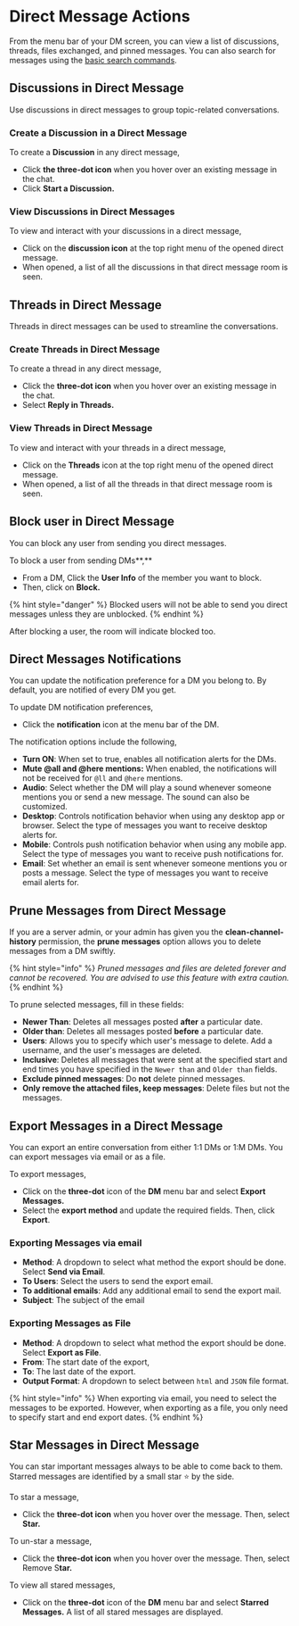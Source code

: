 # Direct Message Actions

From the menu bar of your DM screen, you can view a list of discussions, threads, files exchanged, and pinned messages. You can also search for messages using the [basic search commands](../discussions/search-messages-in-discussion.md#basic-search-commands).

## Discussions in Direct Message&#x20;

Use discussions in direct messages to group topic-related conversations.

### Create a Discussion in a Direct Message

To create a **Discussion** in any direct message,

* Click **the three-dot icon** when you hover over an existing message in the chat.
* Click **Start a Discussion.**

### View Discussions in Direct Messages

To view and interact with your discussions in a direct message,&#x20;

* Click on the **discussion icon** at the top right menu of the opened direct message.
* When opened, a list of all the discussions in that direct message room is seen.

## Threads in Direct Message

Threads in direct messages can be used to streamline the conversations.

### Create Threads in Direct Message

To create a thread in any direct message,

* Click the **three-dot icon** when you hover over an existing message in the chat.
* Select **Reply in Threads.**

### View Threads in Direct Message

To view and interact with your threads in a direct message,&#x20;

* Click on the **Threads** icon at the top right menu of the opened direct message.
* When opened, a list of all the threads in that direct message room is seen.

## Block user in Direct Message

You can block any user from sending you direct messages.

To block a user from sending DMs**,**

* From a DM, Click the **User Info** of the member you want to block.
* Then,  click on **Block.**

{% hint style="danger" %}
Blocked users will not be able to send you direct messages unless they are unblocked.
{% endhint %}

After blocking a user, the room will indicate blocked too.

## Direct Messages Notifications

You can update the notification preference for a DM you belong to. By default, you are notified of every DM you get.

To update DM notification preferences,&#x20;

* Click the **notification** icon at the menu bar of the DM.

The notification options include the following,

* **Turn ON**: When set to true, enables all notification alerts for the DMs.
* **Mute @all and @here mentions:** When enabled, the notifications will not be received for `@ll` and `@here` mentions.
* **Audio**: Select whether the DM will play a sound whenever someone mentions you or send a new message. The sound can also be customized.
* **Desktop**: Controls notification behavior when using any desktop app or browser. Select the type of messages you want to receive desktop alerts for.
* **Mobile**: Controls push notification behavior when using any mobile app.  Select the type of messages you want to receive push notifications for.
* **Email**: Set whether an email is sent whenever someone mentions you or posts a message.  Select the type of messages you want to receive email alerts for.

## Prune Messages from Direct Message

If you are a server admin, or your admin has given you the **clean-channel-history** permission, the **prune messages** option allows you to delete messages from a DM swiftly.

{% hint style="info" %}
_Pruned messages and files are deleted forever and cannot be recovered. You are advised to use this feature with extra caution._
{% endhint %}

To prune selected messages, fill in these fields:

* **Newer Than**: Deletes all messages posted **after** a particular date.
* **Older than**: Deletes all messages posted **before** a particular date.
* **Users**:  Allows you to specify which user's message to delete. Add a username, and the user's messages are deleted.
* **Inclusive**: Deletes all messages that were sent  at the specified start and end times you have specified in the `Newer than` and `Older than` fields.
* **Exclude pinned messages**: Do **not** delete pinned messages.
* **Only remove the attached files, keep messages**: Delete files but not the messages.

## Export Messages in a Direct Message

You can export an entire conversation from either 1:1 DMs or 1:M DMs. You can export messages via email or as a file.

To export messages,&#x20;

* Click on the **three-dot** icon of the **DM**  menu bar and select **Export Messages.**
* Select the **export method** and update the required fields. Then, click **Export**.

### Exporting Messages via email

* **Method**: A dropdown to select what method the export should be done. Select **Send via Email**.
* **To Users**: Select the users to send the export email.
* **To additional emails**: Add any additional email to send the export mail.
* **Subject**: The subject of the email

### Exporting Messages as File

* **Method**: A dropdown to select what method the export should be done. Select **Export as File**.
* **From**: The start date of the export,
* **To**: The last date of the export.
* **Output Format**: A dropdown to select between `html` and `JSON` file format.

{% hint style="info" %}
When exporting via email, you need to select the messages to be exported. However, when exporting as a file, you only need to specify start and end export dates.
{% endhint %}

## Star Messages in Direct Message

You can star important messages always to be able to come back to them. Starred messages are identified by a small star ⭐ by the side.

To star a message,&#x20;

* Click the **three-dot icon** when you hover over the message. Then, select **Star.**

To un-star a message,&#x20;

* Click the **three-dot icon** when you hover over the message. Then, select Remove S**tar.**

To view all stared messages,&#x20;

* Click on the **three-dot** icon of the **DM**  menu bar and select **Starred Messages.** A list of all stared messages are displayed.

##
